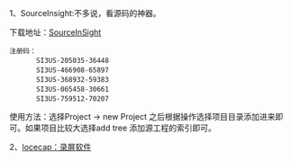 1、SourceInsight:不多说，看源码的神器。

下载地址：[SourceInSight](http://www.sourceinsight.com/down35.html)

```
注册码：
　　　　SI3US-205035-36448
　　　　SI3US-466908-65897
　　　　SI3US-368932-59383
　　　　SI3US-065458-30661
　　　　SI3US-759512-70207
```

使用方法：选择Project -> new Project 之后根据操作选择项目目录添加进来即可。如果项目比较大选择add tree 添加源工程的索引即可。

2、[locecap：录屏软件](http://www.cockos.com/licecap/)

​	